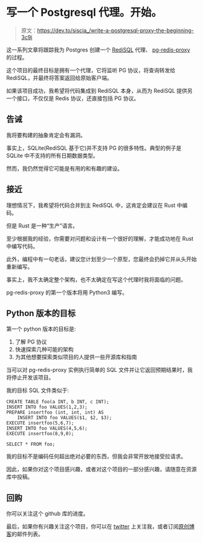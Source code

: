 # 写一个 Postgresql 代理。开始。

> 原文：<https://dev.to/siscia_/write-a-postgresql-proxy-the-beginning-3c9i>

这一系列文章将跟踪我为 Postgres 创建一个 [RediSQL](http://redisql.com/) 代理、 [pg-redis-proxy](https://github.com/RedBeardLab/pg-redis-proxy) 的过程。

这个项目的最终目标是拥有一个代理，它将监听 PG 协议，将查询转发给 RediSQL，并最终将答案返回给原始客户端。

如果该项目成功，我希望将代码集成到 RediSQL 本身，从而为 RediSQL 提供另一个接口，不仅仅是 Redis 协议，还直接包括 PG 协议。

## 告诫

我将要构建的抽象肯定会有漏洞。

事实上，SQLite(RediSQL 基于它)并不支持 PG 的很多特性。典型的例子是 SQLite 中不支持的所有日期数据类型。

然而，我仍然觉得它可能是有用的和有趣的建设。

## 接近

理想情况下，我希望将代码合并到主 RediSQL 中，这肯定会建议在 Rust 中编码。

但是 Rust 是一种“生产”语言。

至少根据我的经验，你需要对问题和设计有一个很好的理解，才能成功地在 Rust 中编写代码。

此外，编程中有一句老话，建议您计划至少一个原型，您最终会扔掉它并从头开始重新编写。

事实上，我不太确定整个架构，也不太确定在写这个代理时我将面临的问题。

pg-redis-proxy 的第一个版本将用 Python3 编写。

## Python 版本的目标

第一个 python 版本的目标是:

1.  了解 PG 协议
2.  快速探索几种可能的架构
3.  为其他想要探索类似项目的人提供一些开源库和指南

当可以对 pg-redis-proxy 实例执行简单的 SQL 文件并让它返回预期结果时，我将停止开发该项目。

我的目标 SQL 文件类似于:

```
CREATE TABLE foo(a INT, b INT, c INT);
INSERT INTO foo VALUES(1,2,3);
PREPARE insertfoo (int, int, int) AS
    INSERT INTO foo VALUES($1, $2, $3);
EXECUTE insertfoo(5,6,7);
INSERT INTO foo VALUES(4,5,6);
EXECUTE insertfoo(8,9,0); 

SELECT * FROM foo; 
```

我的目标不是编码任何超出绝对必要的东西，但我会非常开放地接受拉请求。

因此，如果你对这个项目感兴趣，或者对这个项目的一部分感兴趣，请随意在资源库中投稿。

## 回购

你可以关注这个 github 库的进度。

最后，如果你有兴趣关注这个项目，你可以在 [twitter](https://twitter.com/siscia_) 上关注我，或者订阅[原创博客](https://redbeardlab.com/2019/04/20/write-a-postgresql-proxy-motivation/)的邮件列表。